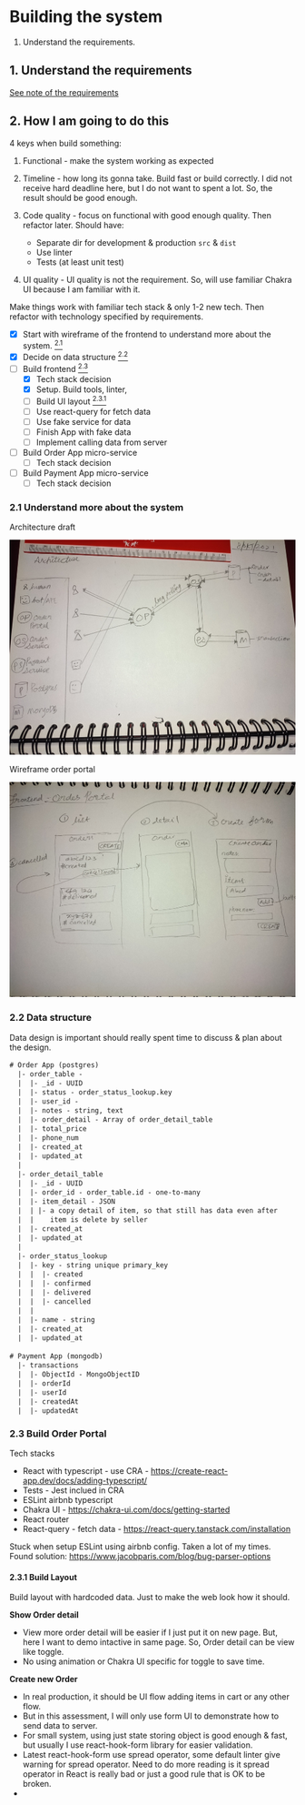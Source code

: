 # Building the system

1. Understand the requirements.

## 1. Understand the requirements

[See note of the requirements](task-requirement.md)

## 2. How I am going to do this

4 keys when build something:

1. Functional - make the system working as expected

2. Timeline - how long its gonna take. Build fast or build correctly. I did not receive hard deadline here, but I do not want to spent a lot. So, the result should be good enough.
   
3. Code quality - focus on functional with good enough quality. Then refactor later. Should have:
   - Separate dir for development & production `src` & `dist`
   - Use linter
   - Tests (at least unit test)

4. UI quality - UI quality is not the requirement. So, will use familiar Chakra UI because I am familiar with it.
   
Make things work with familiar tech stack & only 1-2 new tech. Then refactor with technology specified by requirements.

- [x] Start with wireframe of the frontend to understand more about the system. [<sup>2.1</sup>](#21-understand-more-about-the-system)
- [x] Decide on data structure [<sup>2.2</sup>](#22-data-structure)
- [ ] Build frontend [<sup>2.3</sup>](#23-build-order-portal)
  - [x] Tech stack decision
  - [x] Setup. Build tools, linter, 
  - [ ] Build UI layout [<sup>2.3.1</sup>](#231-build-layout)
  - [ ] Use react-query for fetch data
  - [ ] Use fake service for data
  - [ ] Finish App with fake data
  - [ ] Implement calling data from server
- [ ] Build Order App micro-service
  - [ ] Tech stack decision
- [ ] Build Payment App micro-service
  - [ ] Tech stack decision

### 2.1 Understand more about the system

Architecture draft

![Architecture draft](./architecture.jpg)

Wireframe order portal

![wirefram order portal](./order-portal-wireframe.jpg)

### 2.2 Data structure

Data design is important should really spent time to discuss & plan about the design.

```
# Order App (postgres)
  |- order_table - 
  |  |- _id - UUID
  |  |- status - order_status_lookup.key
  |  |- user_id -
  |  |- notes - string, text
  |  |- order_detail - Array of order_detail_table
  |  |- total_price
  |  |- phone_num
  |  |- created_at
  |  |- updated_at
  |
  |- order_detail_table 
  |  |- _id - UUID
  |  |- order_id - order_table.id - one-to-many
  |  |- item_detail - JSON
  |  | |- a copy detail of item, so that still has data even after
  |  |    item is delete by seller 
  |  |- created_at
  |  |- updated_at
  |
  |- order_status_lookup
  |  |- key - string unique primary_key
  |  |  |- created
  |  |  |- confirmed
  |  |  |- delivered
  |  |  |- cancelled
  |  |
  |  |- name - string 
  |  |- created_at
  |  |- updated_at

# Payment App (mongodb)
  |- transactions
  |  |- ObjectId - MongoObjectID
  |  |- orderId 
  |  |- userId
  |  |- createdAt
  |  |- updatedAt
```


### 2.3 Build Order Portal

Tech stacks

- React with typescript - use CRA - https://create-react-app.dev/docs/adding-typescript/
- Tests - Jest inclued in CRA
- ESLint airbnb typescript
- Chakra UI - https://chakra-ui.com/docs/getting-started
- React router
- React-query - fetch data - https://react-query.tanstack.com/installation

Stuck when setup ESLint using airbnb config. Taken a lot of my times.
Found solution: https://www.jacobparis.com/blog/bug-parser-options

#### 2.3.1 Build Layout

Build layout with hardcoded data. Just to make the web look how it should.

**Show Order detail**
- View more order detail will be easier if I just put it on new page.
  But, here I want to demo intactive in same page.
  So, Order detail can be view like toggle.
- No using animation or Chakra UI specific for toggle to save time.

**Create new Order**
- In real production, it should be UI flow adding items in cart or any other flow.
- But in this assessment, I will only use form UI to demonstrate how to send data to server.
- For small system, using just state storing object is good enough & fast, but usually I use react-hook-form library for easier validation.
- Latest react-hook-form use spread operator, some default linter give warning for spread operator. Need to do more reading is it spread operator in React is really bad or just a good rule that is OK to be broken.
- 


